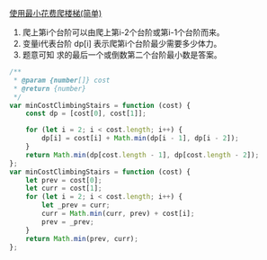 [使用最小花费爬楼梯(简单)](https://leetcode-cn.com/problems/min-cost-climbing-stairs/)

1. 爬上第i个台阶可以由爬上第i-2个台阶或第i-1个台阶而来。
2. 变量i代表台阶 dp[i] 表示爬第i个台阶最少需要多少体力。
3. 题意可知 求的最后一个或倒数第二个台阶最小数是答案。

```js
/**
 * @param {number[]} cost
 * @return {number}
 */
var minCostClimbingStairs = function (cost) {
	const dp = [cost[0], cost[1]];

	for (let i = 2; i < cost.length; i++) {
		dp[i] = cost[i] + Math.min(dp[i - 1], dp[i - 2]);
	}
	return Math.min(dp[cost.length - 1], dp[cost.length - 2]);
};
var minCostClimbingStairs = function (cost) {
	let prev = cost[0];
	let curr = cost[1];
	for (let i = 2; i < cost.length; i++) {
		let _prev = curr;
		curr = Math.min(curr, prev) + cost[i];
		prev = _prev;
	}
	return Math.min(prev, curr);
};
```